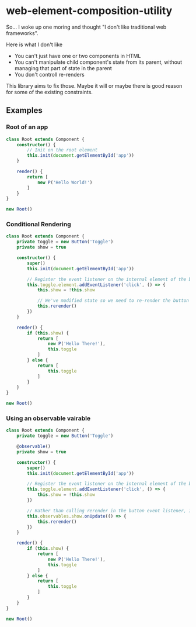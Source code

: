 # web-element-composition-utility

So... I woke up one moring and thought "I don't like traditional web frameworks".

Here is what I don't like
- You can't just have one or two components in HTML
- You can't manipulate child component's state from its parent, without managing that part of state in the parent
- You don't controll re-renders

This library aims to fix those. Maybe it will or maybe there is good reason for some of the existing constraints.

## Examples

### Root of an app

```ts
class Root extends Component {
    constructor() {
        // Init on the root element
        this.init(document.getElementById('app'))
    }

    render() {
        return [
            new P('Hello World!')
        ]
    }
}

new Root()
```

### Conditional Rendering

```ts
class Root extends Component {
    private toggle = new Button('Toggle')
    private show = true

    constructor() {
        super()
        this.init(document.getElementById('app'))

        // Register the event listener on the internal element of the button
        this.toggle.element.addEventListener('click', () => {
            this.show = !this.show

            // We've modified state so we need to re-render the button
            this.rerender()
        })
    }

    render() {
        if (this.show) {
            return [
                new P('Hello There!'),
                this.toggle
            ]
        } else {
            return [
                this.toggle
            ]
        }
    }
}

new Root()
```

### Using an observable vairable

```ts
class Root extends Component {
    private toggle = new Button('Toggle')

    @observable()
    private show = true

    constructor() {
        super()
        this.init(document.getElementById('app'))

        // Register the event listener on the internal element of the button
        this.toggle.element.addEventListener('click', () => {
            this.show = !this.show
        })

        // Rather than calling rerender in the button event listener, I can just observe the value for changes
        this.observables.show.onUpdate(() => {
            this.rerender()
        })
    }

    render() {
        if (this.show) {
            return [
                new P('Hello There!'),
                this.toggle
            ]
        } else {
            return [
                this.toggle
            ]
        }
    }
}

new Root()
```
